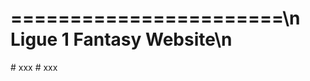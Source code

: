 =======================\n
Ligue 1 Fantasy Website\n
=======================
#   x x x  
 #   x x x  
 